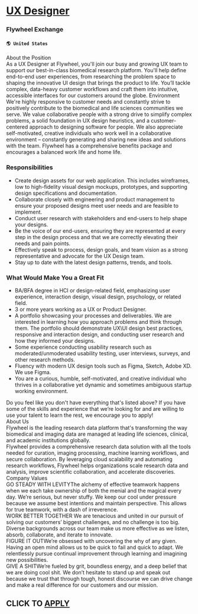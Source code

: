 # [UX Designer](https://www.remotewlb.com/apply/ux-designer-59067)  
### Flywheel Exchange  
#### `🌎 United States`  
About the Position  
As a UX Designer at Flywheel, you'll join our busy and growing UX team to support our best-in-class biomedical research platform. You'll help define end-to-end user experiences, from researching the problem space to shaping the innovative UI design that brings the product to life. You’ll tackle complex, data-heavy customer workflows and craft them into intuitive, accessible interfaces for our customers around the globe. Environment  
We're highly responsive to customer needs and constantly strive to positively contribute to the biomedical and life sciences communities we serve. We value collaborative people with a strong drive to simplify complex problems, a solid foundation in UX design heuristics, and a customer-centered approach to designing software for people. We also appreciate self-motivated, creative individuals who work well in a collaborative environment – constantly generating and sharing new ideas and solutions with the team. Flywheel has a comprehensive benefits package and encourages a balanced work life and home life.

### Responsibilities

  * Create design assets for our web application. This includes wireframes, low to high-fidelity visual design mockups, prototypes, and supporting design specifications and documentation. 
  * Collaborate closely with engineering and product management to ensure your proposed designs meet user needs and are feasible to implement. 
  * Conduct user research with stakeholders and end-users to help shape your designs. 
  * Be the voice of our end-users, ensuring they are represented at every step in the design process and that we are correctly elevating their needs and pain points. 
  * Effectively speak to process, design goals, and team vision as a strong representative and advocate for the UX Design team. 
  * Stay up to date with the latest design patterns, trends, and tools. 

### What Would Make You a Great Fit

  * BA/BFA degree in HCI or design-related field, emphasizing user experience, interaction design, visual design, psychology, or related field. 
  * 3 or more years working as a UX or Product Designer. 
  * A portfolio showcasing your processes and deliverables. We are interested in learning how you approach problems and think through them. The portfolio should demonstrate UX\UI design best practices, responsive and interaction design, and conducting user research and how they informed your designs. 
  * Some experience conducting usability research such as moderated/unmoderated usability testing, user interviews, surveys, and other research methods. 
  * Fluency with modern UX design tools such as Figma, Sketch, Adobe XD. We use Figma. 
  * You are a curious, humble, self-motivated, and creative individual who thrives in a collaborative yet dynamic and sometimes ambiguous startup working environment. 

Do you feel like you don't have everything that's listed above? If you have some of the skills and experience that we’re looking for and are willing to use your talent to learn the rest, we encourage you to apply!  
About Us  
Flywheel is the leading research data platform that's transforming the way biomedical and imaging data are managed at leading life sciences, clinical, and academic institutions globally.  
Flywheel provides a comprehensive research data solution with all the tools needed for curation, imaging processing, machine learning workflows, and secure collaboration. By leveraging cloud scalability and automating research workflows, Flywheel helps organizations scale research data and analysis, improve scientific collaboration, and accelerate discoveries.  
Company Values  
GO STEADY WITH LEVITYThe alchemy of effective teamwork happens when we each take ownership of both the menial and the magical every day. We’re serious, but never stuffy. We keep our cool under pressure because we assume best intentions and maintain perspective. This allows for true teamwork, with a dash of irreverence.  
WORK BETTER TOGETHER We are tenacious and united in our pursuit of solving our customers’ biggest challenges, and no challenge is too big. Diverse backgrounds across our team make us more effective as we listen, absorb, collaborate, and iterate to innovate.  
FIGURE IT OUTWe’re obsessed with uncovering the why of any given. Having an open mind allows us to be quick to fail and quick to adapt. We relentlessly pursue continual improvement through learning and imagining new possibilities.  
GIVE A SHITWe’re fueled by grit, boundless energy, and a deep belief that we are doing cool shit. We don’t hesitate to stand up and speak out because we trust that through tough, honest discourse we can drive change and make a real difference for our customers and our mission.  
  
  
## CLICK TO [APPLY](https://www.remotewlb.com/apply/ux-designer-59067)


